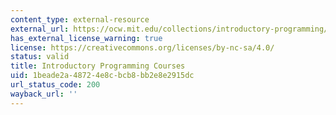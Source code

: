 ```yaml
---
content_type: external-resource
external_url: https://ocw.mit.edu/collections/introductory-programming/
has_external_license_warning: true
license: https://creativecommons.org/licenses/by-nc-sa/4.0/
status: valid
title: Introductory Programming Courses
uid: 1beade2a-4872-4e8c-bcb8-bb2e8e2915dc
url_status_code: 200
wayback_url: ''
---
```

